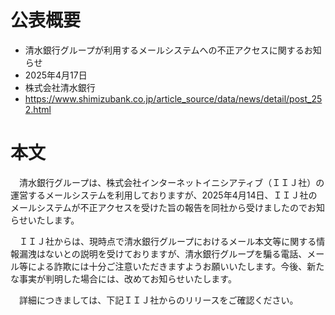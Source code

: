 # 公表概要
- 清水銀行グループが利用するメールシステムへの不正アクセスに関するお知らせ
- 2025年4月17日
- 株式会社清水銀行
- https://www.shimizubank.co.jp/article_source/data/news/detail/post_252.html

# 本文
　清水銀行グループは、株式会社インターネットイニシアティブ（ＩＩＪ社）の運営するメールシステムを利用しておりますが、2025年4月14日、ＩＩＪ社のメールシステムが不正アクセスを受けた旨の報告を同社から受けましたのでお知らせいたします。

　ＩＩＪ社からは、現時点で清水銀行グループにおけるメール本文等に関する情報漏洩はないとの説明を受けておりますが、清水銀行グループを騙る電話、メール等による詐欺には十分ご注意いただきますようお願いいたします。今後、新たな事実が判明した場合には、改めてお知らせいたします。

　詳細につきましては、下記ＩＩＪ社からのリリースをご確認ください。
